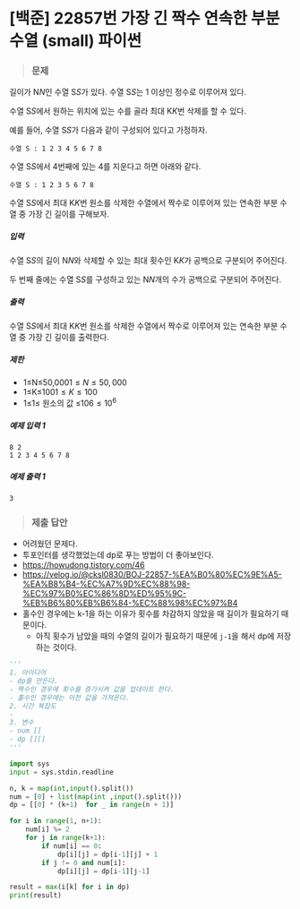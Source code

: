 # [백준] 22857번 가장 긴 짝수 연속한 부분 수열 (small) 파이썬

> ### 문제

길이가 N$N$인 수열 S$S$가 있다. 수열 S$S$는 1 이상인 정수로 이루어져 있다.

수열 S$S$에서 원하는 위치에 있는 수를 골라 최대 K$K$번 삭제를 할 수 있다.

예를 들어, 수열 S$S$가 다음과 같이 구성되어 있다고 가정하자.

```
수열 S : 1 2 3 4 5 6 7 8
```

수열 S$S$에서 4번째에 있는 4를 지운다고 하면 아래와 같다.

```
수열 S : 1 2 3 5 6 7 8 
```

수열 S$S$에서 최대 K$K$번 원소를 삭제한 수열에서 짝수로 이루어져 있는 연속한 부분 수열 중 가장 긴 길이를 구해보자.

##### 입력

수열 S$S$의 길이 N$N$와 삭제할 수 있는 최대 횟수인 K$K$가 공백으로 구분되어 주어진다.

두 번째 줄에는 수열 S$S$를 구성하고 있는 N$N$개의 수가 공백으로 구분되어 주어진다.

##### 출력

수열 S$S$에서 최대 K$K$번 원소를 삭제한 수열에서 짝수로 이루어져 있는 연속한 부분 수열 중 가장 긴 길이를 출력한다.

##### 제한

-  1≤N≤50,000$1 \le N \le 50,000$ 
-  1≤K≤100$1 \le K \le 100$ 
-  1≤$1 \le$ 원소의 값 ≤106$\le 10^6$ 

##### 예제 입력 1

```
8 2
1 2 3 4 5 6 7 8
```

##### 예제 출력 1

```
3
```

> ### 제출 답안

- 어려웠던 문제다.
- 투포인터를 생각했었는데 dp로 푸는 방법이 더 좋아보인다.
- https://howudong.tistory.com/46
- https://velog.io/@cksl0830/BOJ-22857-%EA%B0%80%EC%9E%A5-%EA%B8%B4-%EC%A7%9D%EC%88%98-%EC%97%B0%EC%86%8D%ED%95%9C-%EB%B6%80%EB%B6%84-%EC%88%98%EC%97%B4
- 홀수인 경우에는 k-1을 하는 이유가 횟수를 차감하지 않았을 때 길이가 필요하기 때문이다.
  - 아직 횟수가 남았을 때의 수열의 길이가 필요하기 때문에 `j-1`을 해서 dp에 저장하는 것이다.

```python
'''
1. 아이디어
- dp를 만든다.
- 짝수인 경우에 횟수를 증가시켜 값을 업데이트 한다.
- 홀수인 경우에는 이전 값을 가져온다.
2. 시간 복잡도
- 
3. 변수
- num []
- dp [][]
'''

import sys
input = sys.stdin.readline

n, k = map(int,input().split())
num = [0] + list(map(int ,input().split()))
dp = [[0] * (k+1)  for _ in range(n + 1)]

for i in range(1, n+1):
    num[i] %= 2
    for j in range(k+1):
        if num[i] == 0:
            dp[i][j] = dp[i-1][j] + 1
        if j != 0 and num[i]:
            dp[i][j] = dp[i-1][j-1]

result = max(i[k] for i in dp)
print(result)
```

